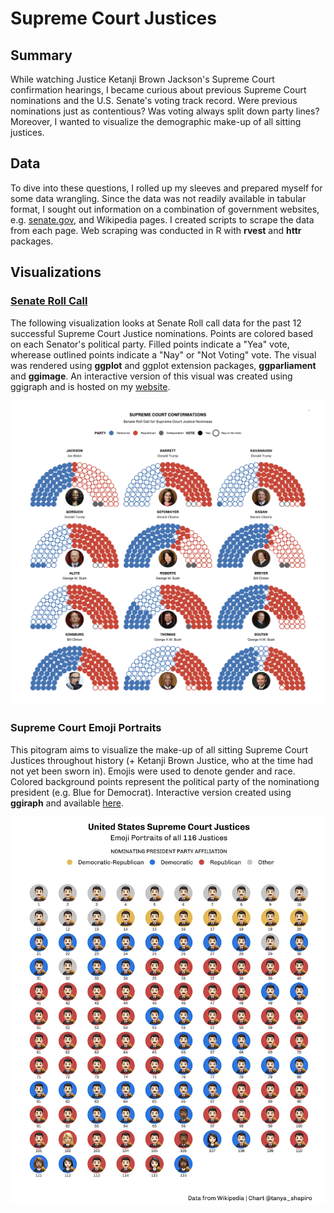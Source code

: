 # Supreme Court Justices

## Summary

While watching Justice Ketanji Brown Jackson's Supreme Court confirmation hearings, I became curious about previous Supreme Court nominations and the U.S. Senate's voting track record. Were previous nominations just as contentious? Was voting always split down party lines? Moreover, I wanted to visualize the demographic make-up of all sitting justices.

## Data
To dive into these questions, I rolled up my sleeves and prepared myself for some data wrangling. Since the data was not readily available in tabular format, I sought out information on a combination of government websites, e.g. [senate.gov](https://www.senate.gov/), and Wikipedia pages. I created scripts to scrape the data from each page. Web scraping was conducted in R with **rvest** and **httr** packages.

## Visualizations

### [Senate Roll Call](https://github.com/tashapiro/supreme-court-justices/blob/main/code/scotus-senate-votes.R)
The following visualization looks at Senate Roll call data for the past 12 successful Supreme Court Justice nominations. Points are colored based on each Senator's political party. Filled points indicate a "Yea" vote, wherease outlined points indicate a "Nay" or "Not Voting" vote. The visual was rendered using **ggplot** and ggplot extension packages, **ggparliament** and **ggimage**. An interactive version of this visual was created using ggigraph and is hosted on my [website](https://www.tanyashapiro.com/interactive-visuals/supreme-court).  &nbsp;

![Screenshot](plots/supreme-senate-votes.png)

### Supreme Court Emoji Portraits
This pitogram aims to visualize the make-up of all sitting Supreme Court Justices throughout history (+ Ketanji Brown Justice, who at the time had not yet been sworn in). Emojis were used to denote gender and race. Colored background points represent the political party of the nominationg president (e.g. Blue for Democrat). Interactive version created using **ggiraph** and available [here](https://www.tanyashapiro.com/interactive-visuals/supreme-court-history).

![Screenshot](plots/supreme-emojis.jpeg)

